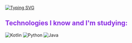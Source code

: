 
[![Typing SVG](https://readme-typing-svg.herokuapp.com/?color=8A2BE2&size=35&center=true&vCenter=true&width=1000&lines=Hello,+my+name+is+Hendryw+Lima;I+am+16+years+old;I+study+Software+Engineering+and+Cybersecurity;Be+Welcome!+:%29)](https://git.io/typing-svg)

## <span style="color: #8A2BE2;">Technologies I know and I'm studying:</span>

<!-- Stats Circle for Kotlin, Python and Java using shields.io -->
<p align="left">
  <img src="https://img.shields.io/badge/Kotlin-50%25-8A2BE2?style=flat&logo=kotlin&logoColor=white" alt="Kotlin"/>
  <img src="https://img.shields.io/badge/Python-35%25-FFD700?style=flat&logo=python&logoColor=white" alt="Python"/>
  <img src="https://img.shields.io/badge/Java-15%25-ADD8E6?style=flat&logo=java&logoColor=white" alt="Java"/>
</p>

